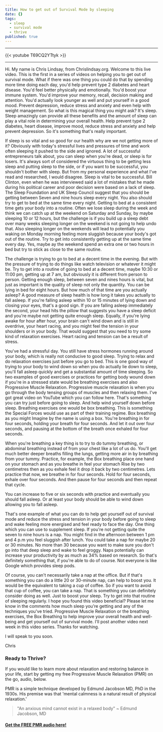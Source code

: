 ```yaml
---
title: How to get out of Survival Mode by sleeping
date: {}
tags:
  - sleep
  - survival mode
  - thrive
published: true
---
```

---

{{< youtube T69CQ2YTtyk >}}

---

Hi. My name is Chris Lindsay, from Chrislindsay.org. Welcome to this live video. This is the first in a series of videos on helping you to get out of survival mode. What if there was one thing you could do that by spending more time doing each day, you'd help prevent type 2 diabetes and heart disease.  You'd feel better physically and emotionally. You'd boost your immune system. You'd improve your memory, recall, decision making and attention. You'd actually look younger as well and put yourself in a good mood. Prevent depression, reduce stress and anxiety and even help with weight management. So what is this magical thing you might ask? It's sleep. Sleep amazingly can provide all these benefits and the amount of sleep can play a vital role in determining your overall health. Help prevent type 2 diabetes, heart disease, improve mood, reduce stress and anxiety and help prevent depression. So it's something that's really important.

If sleep is so vital and so good for our health why are we not getting more of it? Obviously with today's stressful lives and pressures of time and work often sleeping it pushed to the side and ignored. A lot of successful entrepreneurs talk about, you can sleep when you're dead, or sleep is for losers. It's always sort of considered the virtuous thing to be getting less sleep and putting sleep to the side, or if you want to be successful, you shouldn't bother with sleep. But from my personal experience and what I've read and researched, I would disagree. Sleep is vital to be successful. Bill Clinton, even when he was interviewed said a lot of mistakes that he made during his political career and poor decision were based on a lack of sleep.  The Sleep Foundation and UK Sleep Council suggest that you should be getting between Seven and nine hours sleep every night. You also should try to get to bed at the same time every night. Getting to bed at a consistent time gets your body into a routine. Often we lose sleep during the week and think we can catch up at the weekend on Saturday and Sunday, by maybe sleeping 10 or 12 hours, but the challenge is if you build up a sleep debt over many weeks sleeping longer on the weekend is not going to help undo that. Also sleeping longer on the weekends will lead to potentially you waking on Monday morning feeling more sluggish because your body's got out of the routine. Try to get into consistently getting up at the same time every day. Yes, maybe ay the weekend spend an extra one or two hours in bed but try to stick as close to the same routine.

The challenge is trying to go to bed at a decent time in the evening. But with the pressure of trying to do things like watch television or whatever it might be. Try to get into a routine of going to bed at a decent time, maybe 10:30 or 11:00 pm, getting up at 7 am, but obviously it is different from person to person. Getting enough sleep, between seven and nines hours is vital, but just as important is the quality of sleep not only the quantity.  You can be lying in bed for eight hours. But how much of that time are you actually asleep? A good measure of sleep health is how long it takes you actually to fall asleep. If you're falling asleep within 10 or 15 minutes of lying down and closing your eyes, that's a good sign. If you are falling asleep immediately the second, your head hits the pillow that suggests you have a sleep deficit and you're maybe not getting quite enough sleep. Equally, if you're lying awake for hour after hour,  your brain can't wind down and is still in overdrive, your heart racing, and you might feel the tension in your shoulders or in your body. That would suggest that you need to try some kind of relaxation exercises. Heart racing and tension can be a result of stress.

You've had a stressful day. You still have stress hormones running around your body, which is really not conducive to good sleep. Trying to relax and do relaxation exercises just before you go to bed. This is one good way of trying to your body to wind down so when you do actually lie down to sleep, you'll fall asleep quickly and get a substantial amount of time sleeping. So two examples of good exercises or practices for getting body wound down if you're in a stressed state would be breathing exercises and also Progressive Muscle Relaxation. Progressive muscle relaxation is when you go through the body tensing groups of muscles and then relaxing them. I've got great video on YouTube which you can follow here. That's something you can try just before going to sleep. And help wind yourself down before sleep. Breathing exercises one would be box breathing. This is something the Special Forces would use as part of their training regime. Box breathing as you might Imagine by the name is using a box. You're breathing in for four seconds, holding your breath for four seconds. And let it out over four seconds, and pausing at the bottom of the breath once exhaled for four seconds. 

When you're breathing a key thing is to try to do tummy breathing, or abdominal breathing instead of from your chest like a lot of us do.  You'll get much better deeper breaths filling the lungs, getting more air in by breathing from your tummy. Practice, for example, the Box breathing place one hand on your stomach and as you breathe in feel your stomach Rise by two centimetres then as you exhale feel it drop it back by two centimetres. Lets practice that now, we breathe in for four seconds.  Hold for four seconds, exhale over four seconds. And then pause for four seconds and then repeat that cycle.

You can increase to five or six seconds with practice and eventually you should fall asleep. Or at least your body should be able to wind down allowing you to fall asleep. 

That's one example of what you can do to help get yourself out of survival mode and reduce the stress and tension in your body before going to sleep and wake feeling more energised and feel ready to face the day. One thing which you can use to supplement sleep. If you're not getting quite the seven to nine hours is a nap. You might find in the afternoon between 1 pm and 4 p.m you feel sluggish after lunch. You could take a nap for maybe 20 or 30 minutes.  No more than 30 because you want to make sure you don't go into that deep sleep and wake to feel groggy. Naps potentially can increase your productivity by as much as 34% based on research. So that's definitely something that, if you're able to do of course. Not everyone is like Google which provides sleep pods.

Of course, you can't necessarily take a nap at the office. But if that's something you can do a little 20 or 30-minute nap, can help to boost you. It would be the equivalent to taking a cup of coffee. So if you want to avoid that cup of coffee,  you can take a nap. That is something you can definitely consider doing as well. Just to boost your sleep. Try to get into that routine of sleeping regularly. I hope you found this video beneficial? Please let me know in the comments how much sleep you're getting and any of the techniques you've tried. Progressive Muscle Relaxation or the breathing exercises, the Box Breathing to help improve your overall health and well-being and get yourself out of survival mode. I'll post another video next week in this video series. Thanks for watching.

I will speak to you soon.

Chris


### Ready to Thrive?

If you would like to learn more about relaxation and restoring balance in your life, start by getting my free Progressive Muscle Relaxation (PMR) on the go, audio, below. 

PMR is a simple technique developed by Edmund Jacobson MD, PhD in the 1930s. His premise was that 'mental calmness is a natural result of physical relaxation.' 

> "An anxious mind cannot exist in a relaxed body" ~ Edmund Jacobson, MD


#### [Get the FREE PMR audio here!](https://fearextinguishers.com/)
